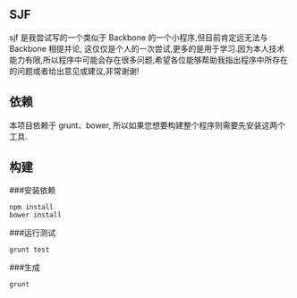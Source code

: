 SJF
---
sjf 是我尝试写的一个类似于 Backbone 的一个小程序,但目前肯定远无法与 Backbone 相提并论, 这仅仅是个人的一次尝试,更多的是用于学习.因为本人技术能力有限,所以程序中可能会存在很多问题,希望各位能够帮助我指出程序中所存在的问题或者给出意见或建议,非常谢谢!

依赖
---
本项目依赖于 grunt、bower, 所以如果您想要构建整个程序则需要先安装这两个工具.

构建
---
###安装依赖
```
npm install
bower install
```

###运行测试
```
grunt test
```

###生成
```
grunt
```
